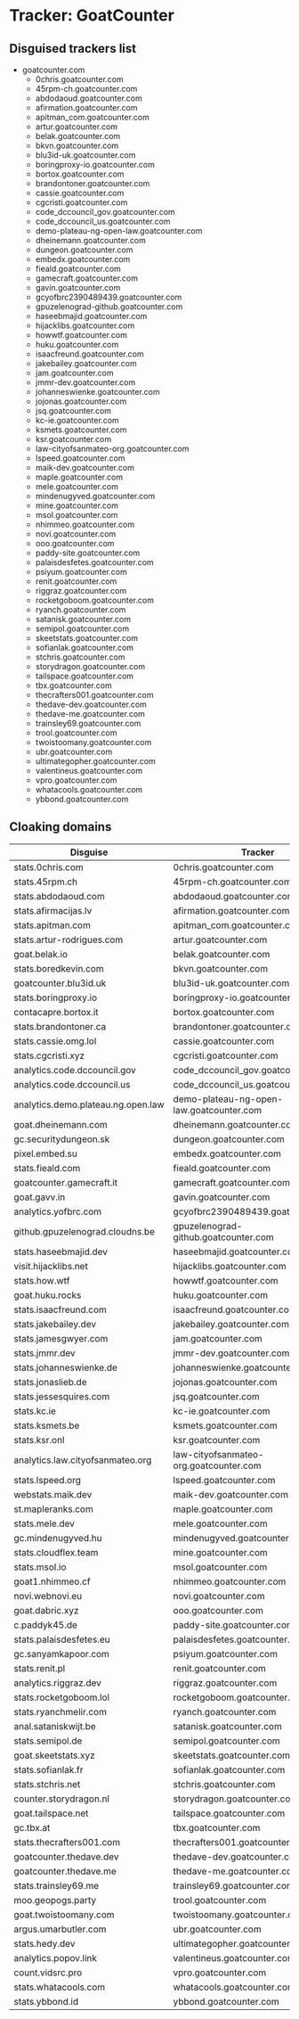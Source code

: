 # Tracker: GoatCounter

## Disguised trackers list

* goatcounter.com
    * 0chris.goatcounter.com
    * 45rpm-ch.goatcounter.com
    * abdodaoud.goatcounter.com
    * afirmation.goatcounter.com
    * apitman_com.goatcounter.com
    * artur.goatcounter.com
    * belak.goatcounter.com
    * bkvn.goatcounter.com
    * blu3id-uk.goatcounter.com
    * boringproxy-io.goatcounter.com
    * bortox.goatcounter.com
    * brandontoner.goatcounter.com
    * cassie.goatcounter.com
    * cgcristi.goatcounter.com
    * code_dccouncil_gov.goatcounter.com
    * code_dccouncil_us.goatcounter.com
    * demo-plateau-ng-open-law.goatcounter.com
    * dheinemann.goatcounter.com
    * dungeon.goatcounter.com
    * embedx.goatcounter.com
    * fieald.goatcounter.com
    * gamecraft.goatcounter.com
    * gavin.goatcounter.com
    * gcyofbrc2390489439.goatcounter.com
    * gpuzelenograd-github.goatcounter.com
    * haseebmajid.goatcounter.com
    * hijacklibs.goatcounter.com
    * howwtf.goatcounter.com
    * huku.goatcounter.com
    * isaacfreund.goatcounter.com
    * jakebailey.goatcounter.com
    * jam.goatcounter.com
    * jmmr-dev.goatcounter.com
    * johanneswienke.goatcounter.com
    * jojonas.goatcounter.com
    * jsq.goatcounter.com
    * kc-ie.goatcounter.com
    * ksmets.goatcounter.com
    * ksr.goatcounter.com
    * law-cityofsanmateo-org.goatcounter.com
    * lspeed.goatcounter.com
    * maik-dev.goatcounter.com
    * maple.goatcounter.com
    * mele.goatcounter.com
    * mindenugyved.goatcounter.com
    * mine.goatcounter.com
    * msol.goatcounter.com
    * nhimmeo.goatcounter.com
    * novi.goatcounter.com
    * ooo.goatcounter.com
    * paddy-site.goatcounter.com
    * palaisdesfetes.goatcounter.com
    * psiyum.goatcounter.com
    * renit.goatcounter.com
    * riggraz.goatcounter.com
    * rocketgoboom.goatcounter.com
    * ryanch.goatcounter.com
    * satanisk.goatcounter.com
    * semipol.goatcounter.com
    * skeetstats.goatcounter.com
    * sofianlak.goatcounter.com
    * stchris.goatcounter.com
    * storydragon.goatcounter.com
    * tailspace.goatcounter.com
    * tbx.goatcounter.com
    * thecrafters001.goatcounter.com
    * thedave-dev.goatcounter.com
    * thedave-me.goatcounter.com
    * trainsley69.goatcounter.com
    * trool.goatcounter.com
    * twoistoomany.goatcounter.com
    * ubr.goatcounter.com
    * ultimategopher.goatcounter.com
    * valentineus.goatcounter.com
    * vpro.goatcounter.com
    * whatacools.goatcounter.com
    * ybbond.goatcounter.com

## Cloaking domains

| Disguise | Tracker |
| ---- | ---- |
| stats.0chris.com | 0chris.goatcounter.com |
| stats.45rpm.ch | 45rpm-ch.goatcounter.com |
| stats.abdodaoud.com | abdodaoud.goatcounter.com |
| stats.afirmacijas.lv | afirmation.goatcounter.com |
| stats.apitman.com | apitman_com.goatcounter.com |
| stats.artur-rodrigues.com | artur.goatcounter.com |
| goat.belak.io | belak.goatcounter.com |
| stats.boredkevin.com | bkvn.goatcounter.com |
| goatcounter.blu3id.uk | blu3id-uk.goatcounter.com |
| stats.boringproxy.io | boringproxy-io.goatcounter.com |
| contacapre.bortox.it | bortox.goatcounter.com |
| stats.brandontoner.ca | brandontoner.goatcounter.com |
| stats.cassie.omg.lol | cassie.goatcounter.com |
| stats.cgcristi.xyz | cgcristi.goatcounter.com |
| analytics.code.dccouncil.gov | code_dccouncil_gov.goatcounter.com |
| analytics.code.dccouncil.us | code_dccouncil_us.goatcounter.com |
| analytics.demo.plateau.ng.open.law | demo-plateau-ng-open-law.goatcounter.com |
| goat.dheinemann.com | dheinemann.goatcounter.com |
| gc.securitydungeon.sk | dungeon.goatcounter.com |
| pixel.embed.su | embedx.goatcounter.com |
| stats.fieald.com | fieald.goatcounter.com |
| goatcounter.gamecraft.it | gamecraft.goatcounter.com |
| goat.gavv.in | gavin.goatcounter.com |
| analytics.yofbrc.com | gcyofbrc2390489439.goatcounter.com |
| github.gpuzelenograd.cloudns.be | gpuzelenograd-github.goatcounter.com |
| stats.haseebmajid.dev | haseebmajid.goatcounter.com |
| visit.hijacklibs.net | hijacklibs.goatcounter.com |
| stats.how.wtf | howwtf.goatcounter.com |
| goat.huku.rocks | huku.goatcounter.com |
| stats.isaacfreund.com | isaacfreund.goatcounter.com |
| stats.jakebailey.dev | jakebailey.goatcounter.com |
| stats.jamesgwyer.com | jam.goatcounter.com |
| stats.jmmr.dev | jmmr-dev.goatcounter.com |
| stats.johanneswienke.de | johanneswienke.goatcounter.com |
| stats.jonaslieb.de | jojonas.goatcounter.com |
| stats.jessesquires.com | jsq.goatcounter.com |
| stats.kc.ie | kc-ie.goatcounter.com |
| stats.ksmets.be | ksmets.goatcounter.com |
| stats.ksr.onl | ksr.goatcounter.com |
| analytics.law.cityofsanmateo.org | law-cityofsanmateo-org.goatcounter.com |
| stats.lspeed.org | lspeed.goatcounter.com |
| webstats.maik.dev | maik-dev.goatcounter.com |
| st.mapleranks.com | maple.goatcounter.com |
| stats.mele.dev | mele.goatcounter.com |
| gc.mindenugyved.hu | mindenugyved.goatcounter.com |
| stats.cloudflex.team | mine.goatcounter.com |
| stats.msol.io | msol.goatcounter.com |
| goat1.nhimmeo.cf | nhimmeo.goatcounter.com |
| novi.webnovi.eu | novi.goatcounter.com |
| goat.dabric.xyz | ooo.goatcounter.com |
| c.paddyk45.de | paddy-site.goatcounter.com |
| stats.palaisdesfetes.eu | palaisdesfetes.goatcounter.com |
| gc.sanyamkapoor.com | psiyum.goatcounter.com |
| stats.renit.pl | renit.goatcounter.com |
| analytics.riggraz.dev | riggraz.goatcounter.com |
| stats.rocketgoboom.lol | rocketgoboom.goatcounter.com |
| stats.ryanchmelir.com | ryanch.goatcounter.com |
| anal.sataniskwijt.be | satanisk.goatcounter.com |
| stats.semipol.de | semipol.goatcounter.com |
| goat.skeetstats.xyz | skeetstats.goatcounter.com |
| stats.sofianlak.fr | sofianlak.goatcounter.com |
| stats.stchris.net | stchris.goatcounter.com |
| counter.storydragon.nl | storydragon.goatcounter.com |
| goat.tailspace.net | tailspace.goatcounter.com |
| gc.tbx.at | tbx.goatcounter.com |
| stats.thecrafters001.com | thecrafters001.goatcounter.com |
| goatcounter.thedave.dev | thedave-dev.goatcounter.com |
| goatcounter.thedave.me | thedave-me.goatcounter.com |
| stats.trainsley69.me | trainsley69.goatcounter.com |
| moo.geopogs.party | trool.goatcounter.com |
| goat.twoistoomany.com | twoistoomany.goatcounter.com |
| argus.umarbutler.com | ubr.goatcounter.com |
| stats.hedy.dev | ultimategopher.goatcounter.com |
| analytics.popov.link | valentineus.goatcounter.com |
| count.vidsrc.pro | vpro.goatcounter.com |
| stats.whatacools.com | whatacools.goatcounter.com |
| stats.ybbond.id | ybbond.goatcounter.com |